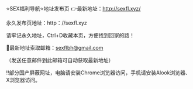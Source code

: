 ⭐️SEX福利导航⭐️地址发布页 👉最新地址：http://sexfl.xyz/

永久发布页地址：http：//sexfl.xyz

请牢记永久地址，Ctrl+D收藏本页，方便找到回家的路！

📧最新地址索取邮箱：sexflbh@gmail.com

（发送任意邮件到此邮箱可自动获取最新地址）

‼️部分国产屏蔽网址，电脑请安装Chrome浏览器访问，手机请安装Alook浏览器、X浏览器访问。
